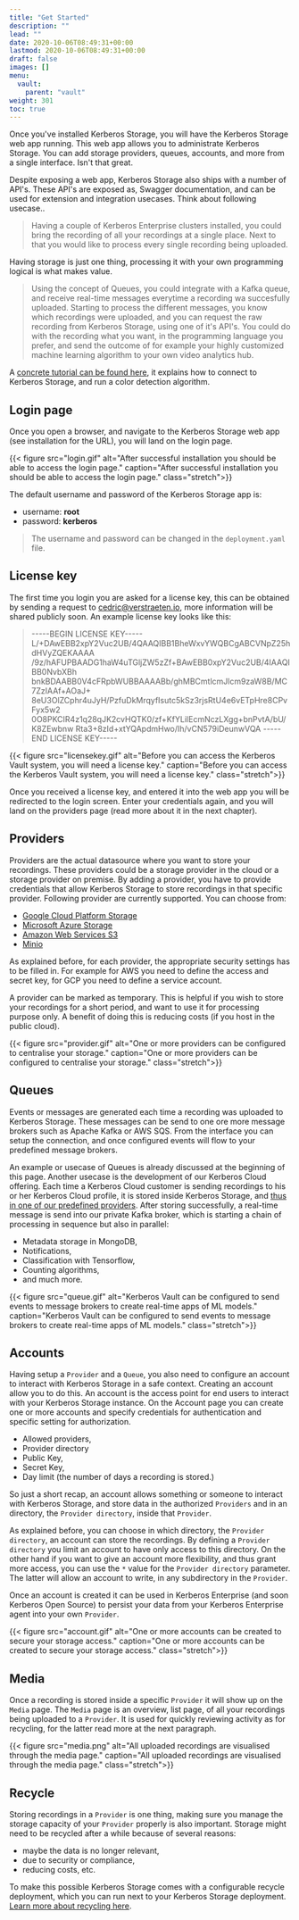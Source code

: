 ```yaml
---
title: "Get Started"
description: ""
lead: ""
date: 2020-10-06T08:49:31+00:00
lastmod: 2020-10-06T08:49:31+00:00
draft: false
images: []
menu:
  vault:
    parent: "vault"
weight: 301
toc: true
---
```


Once you've installed Kerberos Storage, you will have the Kerberos Storage web app running. This web app allows you to administrate Kerberos Storage. You can add storage providers, queues, accounts, and more from a single interface. Isn't that great.

Despite exposing a web app, Kerberos Storage also ships with a number of API's. These API's are exposed as, Swagger documentation, and can be used for extension and integration usecases. Think about following usecase..

> Having a couple of Kerberos Enterprise clusters installed, you could bring the recording of all your recordings at a single place. Next to that you would like to process every single recording being uploaded.

Having storage is just one thing, processing it with your own programming logical is what makes value.

> Using the concept of Queues, you could integrate with a Kafka queue, and receive real-time messages everytime a recording wa succesfully uploaded. Starting to process the different messages, you know which recordings were uploaded, and you can request the raw recording from Kerberos Storage, using one of it's API's. You could do with the recording what you want, in the programming language you prefer, and send the outcome of for example your highly customized machine learning algorithm to your own video analytics hub.

A [concrete tutorial can be found here](https://github.com/kerberos-io/storage/tree/master/examples/kafka-handler), it explains how to connect to Kerberos Storage, and run a color detection algorithm.

## Login page

Once you open a browser, and navigate to the Kerberos Storage web app (see installation for the URL), you will land on the login page.

{{< figure src="login.gif" alt="After successful installation you should be able to access the login page." caption="After successful installation you should be able to access the login page." class="stretch">}}

The default username and password of the Kerberos Storage app is:

- username: **root**
- password: **kerberos**

> The username and password can be changed in the `deployment.yaml` file.

## License key

The first time you login you are asked for a license key, this can be obtained by sending a request to cedric@verstraeten.io, more information will be shared publicly soon. An example license key looks like this:

> -----BEGIN LICENSE KEY-----
L/+DAwEBB2xpY2Vuc2UB/4QAAQIBB1BheWxvYWQBCgABCVNpZ25hdHVyZQEKAAAA
/9z/hAFUPBAADG1haW4uTGljZW5zZf+BAwEBB0xpY2Vuc2UB/4IAAQIBB0NvbXBh
bnkBDAABB0V4cFRpbWUBBAAAABb/ghMBCmtlcmJlcm9zaW8B/MC7ZzIAAf+AOaJ+
8eU3OlZCphr4uJyH/PzfuDkMrqyfIsutc5kSz3rjsRtU4e6vETpHre8CPvFyx5w2
0O8PKCIR4z1q28qJK2cvHQTK0/zf+KfYLilEcmNczLXgg+bnPvtA/bU/K8ZEwbnw
Rta3+8zId+xtYQApdmHwo/Ih/vCN579iDeunwVQA
-----END LICENSE KEY-----

{{< figure src="licensekey.gif" alt="Before you can access the Kerberos Vault system, you will need a license key." caption="Before you can access the Kerberos Vault system, you will need a license key." class="stretch">}}

Once you received a license key, and entered it into the web app you will be redirected to the login screen. Enter your credentials again, and you will land on the providers page (read more about it in the next chapter).


## Providers

Providers are the actual datasource where you want to store your recordings. These providers could be a storage provider in the cloud or a storage provider on premise.  By adding a provider, you have to provide credentials that allow Kerberos Storage to store recordings in that specific provider. Following provider are currently supported. You can choose from:

- [Google Cloud Platform Storage](https://cloud.google.com/storage)
- [Microsoft Azure Storage](https://azure.microsoft.com/en-us/services/storage/)
- [Amazon Web Services S3](https://aws.amazon.com/s3/)
- [Minio](https://min.io/)

As explained before, for each provider, the appropriate security settings has to be filled in. For example for AWS you need to define the access and secret key, for GCP you need to define a service account.

A provider can be marked as temporary. This is helpful if you wish to store your recordings for a short period, and want to use it for processing purpose only. A benefit of doing this is reducing costs (if you host in the public cloud).

{{< figure src="provider.gif" alt="One or more providers can be configured to centralise your storage." caption="One or more providers can be configured to centralise your storage." class="stretch">}}

## Queues

Events or messages are generated each time a recording was uploaded to Kerberos Storage. These messages can be send to one ore more message brokers such as Apache Kafka or AWS SQS. From the interface you can setup the connection, and once configured events will flow to your predefined message brokers.

An example or usecase of Queues is already discussed at the beginning of this page. Another usecase is the development of our Kerberos Cloud offering. Each time a Kerberos Cloud customer is sending recordings to his or her Kerberos Cloud profile, it is stored inside Kerberos Storage, and [thus in one of our predefined providers](/storage/get-started#providers). After storing successfully, a real-time message is send into our private Kafka broker, which is starting a chain of processing in sequence but also in parallel:

- Metadata storage in MongoDB,
- Notifications,
- Classification with Tensorflow,
- Counting algorithms,
- and much more.

{{< figure src="queue.gif" alt="Kerberos Vault can be configured to send events to message brokers to create real-time apps of ML models." caption="Kerberos Vault can be configured to send events to message brokers to create real-time apps of ML models." class="stretch">}}

## Accounts

Having setup a `Provider` and a `Queue`, you also need to configure an account to interact with Kerberos Storage in a safe context. Creating an account allow you to do this. An account is the access point for end users to interact with your Kerberos Storage instance. On the Account page you can create one or more accounts and specify credentials for authentication and specific setting for authorization.

- Allowed providers,
- Provider directory
- Public Key,
- Secret Key,
- Day limit (the number of days a recording is stored.)

So just a short recap, an account allows something or someone to interact with Kerberos Storage, and store data in the authorized `Providers` and in an directory, the `Provider directory`, inside that `Provider`.

As explained before, you can choose in which directory, the `Provider directory`, an account can store the recordings. By defining a  `Provider directory` you limit an account to have only access to this directory. On the other hand if you want to give an account more flexibility, and thus grant more access, you can use the `*` value for the `Provider directory` parameter. The latter will allow an account to write, in any subdirectory in the `Provider`.

Once an account is created it can be used in Kerberos Enterprise (and soon Kerberos Open Source) to persist your data from your Kerberos Enterprise agent into your own `Provider`.

{{< figure src="account.gif" alt="One or more accounts can be created to secure your storage access." caption="One or more accounts can be created to secure your storage access." class="stretch">}}

## Media

Once a recording is stored inside a specific `Provider` it will show up on the `Media` page. The `Media` page is an overview, list page, of all your recordings being uploaded to a `Provider`. It is used for quickly reviewing activity as for recycling, for the latter read more at the next paragraph.

{{< figure src="media.png" alt="All uploaded recordings are visualised through the media page." caption="All uploaded recordings are visualised through the media page." class="stretch">}}

## Recycle

Storing recordings in a `Provider` is one thing, making sure you manage the storage capacity of your `Provider` properly is also important. Storage might need to be recycled after a while because of several reasons:

- maybe the data is no longer relevant,
- due to security or compliance,
- reducing costs, etc.

To make this possible Kerberos Storage comes with a configurable recycle deployment, which you can run next to your Kerberos Storage deployment. [Learn more about recycling here](/storage/installation-recycle).